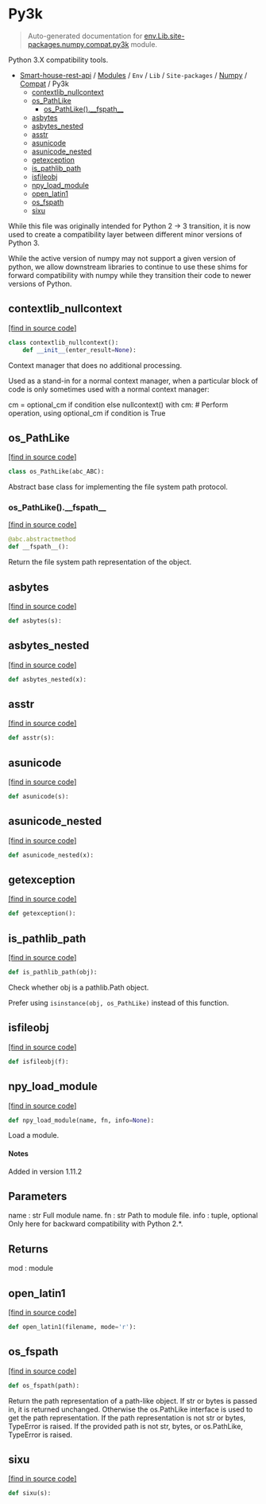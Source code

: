 # Py3k

> Auto-generated documentation for [env.Lib.site-packages.numpy.compat.py3k](..\..\..\..\..\..\env\Lib\site-packages\numpy\compat\py3k.py) module.

Python 3.X compatibility tools.

- [Smart-house-rest-api](..\..\..\..\..\README.md#description) / [Modules](..\..\..\..\..\MODULES.md#smart-house-rest-api-modules) / `Env` / `Lib` / `Site-packages` / [Numpy](..\index.md#numpy) / [Compat](index.md#compat) / Py3k
    - [contextlib_nullcontext](#contextlib_nullcontext)
    - [os_PathLike](#os_pathlike)
        - [os\_PathLike().\_\_fspath\_\_](#os_pathlike__fspath__)
    - [asbytes](#asbytes)
    - [asbytes_nested](#asbytes_nested)
    - [asstr](#asstr)
    - [asunicode](#asunicode)
    - [asunicode_nested](#asunicode_nested)
    - [getexception](#getexception)
    - [is_pathlib_path](#is_pathlib_path)
    - [isfileobj](#isfileobj)
    - [npy_load_module](#npy_load_module)
    - [open_latin1](#open_latin1)
    - [os_fspath](#os_fspath)
    - [sixu](#sixu)

While this file was originally intended for Python 2 -> 3 transition,
it is now used to create a compatibility layer between different
minor versions of Python 3.

While the active version of numpy may not support a given version of python, we
allow downstream libraries to continue to use these shims for forward
compatibility with numpy while they transition their code to newer versions of
Python.

## contextlib_nullcontext

[[find in source code]](..\..\..\..\..\..\env\Lib\site-packages\numpy\compat\py3k.py#L88)

```python
class contextlib_nullcontext():
    def __init__(enter_result=None):
```

Context manager that does no additional processing.

Used as a stand-in for a normal context manager, when a particular
block of code is only sometimes used with a normal context manager:

cm = optional_cm if condition else nullcontext()
with cm:
    # Perform operation, using optional_cm if condition is True

## os_PathLike

[[find in source code]](..\..\..\..\..\..\env\Lib\site-packages\numpy\compat\py3k.py#L143)

```python
class os_PathLike(abc_ABC):
```

Abstract base class for implementing the file system path protocol.

### os\_PathLike().\_\_fspath\_\_

[[find in source code]](..\..\..\..\..\..\env\Lib\site-packages\numpy\compat\py3k.py#L146)

```python
@abc.abstractmethod
def __fspath__():
```

Return the file system path representation of the object.

## asbytes

[[find in source code]](..\..\..\..\..\..\env\Lib\site-packages\numpy\compat\py3k.py#L43)

```python
def asbytes(s):
```

## asbytes_nested

[[find in source code]](..\..\..\..\..\..\env\Lib\site-packages\numpy\compat\py3k.py#L67)

```python
def asbytes_nested(x):
```

## asstr

[[find in source code]](..\..\..\..\..\..\env\Lib\site-packages\numpy\compat\py3k.py#L48)

```python
def asstr(s):
```

## asunicode

[[find in source code]](..\..\..\..\..\..\env\Lib\site-packages\numpy\compat\py3k.py#L38)

```python
def asunicode(s):
```

## asunicode_nested

[[find in source code]](..\..\..\..\..\..\env\Lib\site-packages\numpy\compat\py3k.py#L73)

```python
def asunicode_nested(x):
```

## getexception

[[find in source code]](..\..\..\..\..\..\env\Lib\site-packages\numpy\compat\py3k.py#L64)

```python
def getexception():
```

## is_pathlib_path

[[find in source code]](..\..\..\..\..\..\env\Lib\site-packages\numpy\compat\py3k.py#L79)

```python
def is_pathlib_path(obj):
```

Check whether obj is a pathlib.Path object.

Prefer using `isinstance(obj, os_PathLike)` instead of this function.

## isfileobj

[[find in source code]](..\..\..\..\..\..\env\Lib\site-packages\numpy\compat\py3k.py#L53)

```python
def isfileobj(f):
```

## npy_load_module

[[find in source code]](..\..\..\..\..\..\env\Lib\site-packages\numpy\compat\py3k.py#L109)

```python
def npy_load_module(name, fn, info=None):
```

Load a module.

#### Notes

Added in version 1.11.2

Parameters
----------
name : str
    Full module name.
fn : str
    Path to module file.
info : tuple, optional
    Only here for backward compatibility with Python 2.*.

Returns
-------
mod : module

## open_latin1

[[find in source code]](..\..\..\..\..\..\env\Lib\site-packages\numpy\compat\py3k.py#L56)

```python
def open_latin1(filename, mode='r'):
```

## os_fspath

[[find in source code]](..\..\..\..\..\..\env\Lib\site-packages\numpy\compat\py3k.py#L158)

```python
def os_fspath(path):
```

Return the path representation of a path-like object.
If str or bytes is passed in, it is returned unchanged. Otherwise the
os.PathLike interface is used to get the path representation. If the
path representation is not str or bytes, TypeError is raised. If the
provided path is not str, bytes, or os.PathLike, TypeError is raised.

## sixu

[[find in source code]](..\..\..\..\..\..\env\Lib\site-packages\numpy\compat\py3k.py#L59)

```python
def sixu(s):
```

